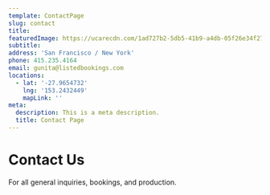 ```yaml
---
template: ContactPage
slug: contact
title: 
featuredImage: https://ucarecdn.com/1ad727b2-5db5-41b9-a4db-05f26e34f273/
subtitle: 
address: 'San Francisco / New York'
phone: 415.235.4164 
email: gunita@listedbookings.com
locations:
  - lat: '-27.9654732'
    lng: '153.2432449'
    mapLink: ''
meta:
  description: This is a meta description.
  title: Contact Page
---
```


# Contact Us

For all general inquiries, bookings, and production.
